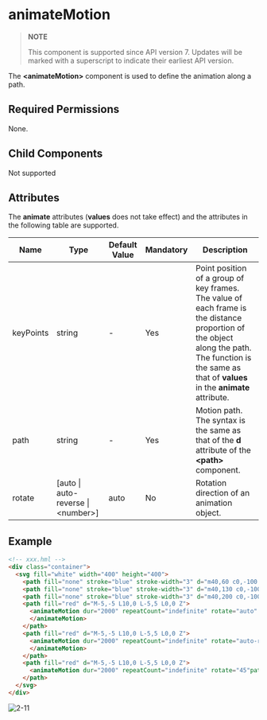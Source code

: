 # animateMotion


>  **NOTE**
>
>  This component is supported since API version 7. Updates will be marked with a superscript to indicate their earliest API version.

The **\<animateMotion>** component is used to define the animation along a path.

## Required Permissions

None.


## Child Components

Not supported


## Attributes

The **animate** attributes (**values** does not take effect) and the attributes in the following table are supported.

| Name| Type| Default Value| Mandatory| Description|
| -------- | -------- | -------- | -------- | -------- |
| keyPoints | string | - | Yes| Point position of a group of key frames. The value of each frame is the distance proportion of the object along the path. The function is the same as that of **values** in the **animate** attribute.|
| path | string | - | Yes| Motion path. The syntax is the same as that of the **d** attribute of the **\<path>** component. |
| rotate | [auto \| auto-reverse \| &lt;number&gt;] | auto | No| Rotation direction of an animation object.|


## Example

```html
<!-- xxx.hml -->
<div class="container">
  <svg fill="white" width="400" height="400">
    <path fill="none" stroke="blue" stroke-width="3" d="m40,60 c0,-100 160,100 160,0 c0,-100 -160,100 -160,0 z"></path>
    <path fill="none" stroke="blue" stroke-width="3" d="m40,130 c0,-100 160,100 160,0 c0,-100 -160,100 -160,0 z"></path>
    <path fill="none" stroke="blue" stroke-width="3" d="m40,200 c0,-100 160,100 160,0 c0,-100 -160,100 -160,0 z"></path>
    <path fill="red" d="M-5,-5 L10,0 L-5,5 L0,0 Z">
      <animateMotion dur="2000" repeatCount="indefinite" rotate="auto" keyPoints="0;0.2;0.4;0.6;0.8;1" path="m40,60 c0,-100 160,160,100 160,0 c0,-100,-160,100 -160,0 z">
      </animateMotion>
    </path>
    <path fill="red" d="M-5,-5 L10,0 L-5,5 L0,0 Z">
      <animateMotion dur="2000" repeatCount="indefinite" rotate="auto-reverse"path="m40,130 c0,-100 160,100 160,0 c0,-100,-160,100 -160,0 z">
      </animateMotion>
    </path>
    <path fill="red" d="M-5,-5 L10,0 L-5,5 L0,0 Z">
      <animateMotion dur="2000" repeatCount="indefinite" rotate="45"path="m40,200 c0,-100 160,100 160,0 c0,-100 -160,100 -160,0 z"></animateMotion>
    </path>
  </svg>
</div>
```


![2-11](figures/2-11.gif)

